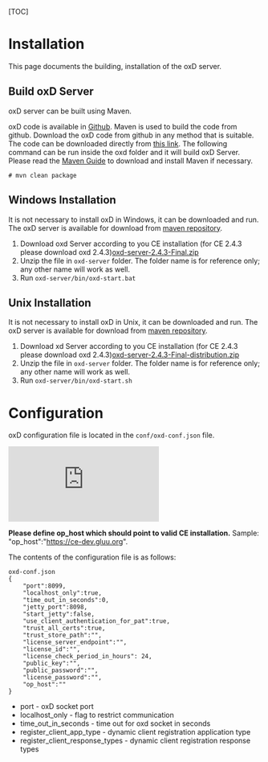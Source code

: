 [TOC]

# Installation
This page documents the building, installation of the oxD server.

## Build oxD Server
oxD server can be built using Maven.

oxD code is available in  [Github](https://github.com/GluuFederation/oxd). Maven is used to build the code from github. Download the oxD code from github in any method that is suitable. The code can be downloaded directly from [this link](https://github.com/GluuFederation/oxd/archive/master.zip). The following command can be run inside the oxd folder and it will build oxD Server. Please read the [Maven Guide](http://maven.apache.org/download.cgi) to download and install Maven if necessary.

`# mvn clean package`


## Windows Installation
It is not necessary to install oxD in Windows, it can be downloaded and run. The oxD server is available for download from [maven repository](http://ox.gluu.org/maven/org/xdi/oxd-server).

1. Download oxd Server according to you CE installation (for CE 2.4.3 please download oxd 2.4.3)[oxd-server-2.4.3-Final.zip](http://ox.gluu.org/maven/org/xdi/oxd-server/2.4.3.Final/oxd-server-2.4.3.Final-distribution.zip)
2. Unzip the file in `oxd-server` folder. The folder name is for reference only; any other name will work as well.
3. Run `oxd-server/bin/oxd-start.bat`

## Unix Installation
It is not necessary to install oxD in Unix, it can be downloaded and run. The oxD server is available for download from [maven repository](http://ox.gluu.org/maven/org/xdi/oxd-server/).

1. Download xd Server according to you CE installation (for CE 2.4.3 please download oxd 2.4.3)[oxd-server-2.4.3-Final-distribution.zip](http://ox.gluu.org/maven/org/xdi/oxd-server/2.4.3.Final/oxd-server-2.4.3.Final-distribution.zip)
2. Unzip the file in `oxd-server` folder. The folder name is for reference only; any other name will work as well.
3. Run `oxd-server/bin/oxd-start.sh`

# Configuration
oxD configuration file is located in the `conf/oxd-conf.json` file.

![image](http://ox.gluu.org/lib/exe/fetch.php?media=oxd:oxd-dist.png)

**Please define op_host which should point to valid CE installation.** Sample: "op_host":"https://ce-dev.gluu.org".

The contents of the configuration file is as follows:

```
oxd-conf.json
{
    "port":8099,
    "localhost_only":true,
    "time_out_in_seconds":0,
    "jetty_port":8098,
    "start_jetty":false,
    "use_client_authentication_for_pat":true,
    "trust_all_certs":true,
    "trust_store_path":"",
    "license_server_endpoint":"",
    "license_id":"",
    "license_check_period_in_hours": 24,
    "public_key":"",
    "public_password":"",
    "license_password":"",
    "op_host":""
}
```

* port - oxD socket port
* localhost_only - flag to restrict communication
* time_out_in_seconds - time out for oxd socket in seconds
* register_client_app_type - dynamic client registration application type
* register_client_response_types - dynamic client registration response types

